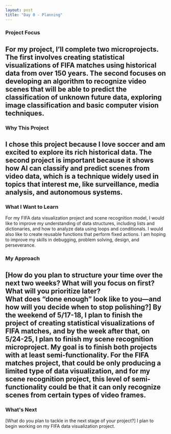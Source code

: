 ```yaml
---
layout: post
title: "Day 0 - Planning"
---
```


### Project Focus

For my project, I’ll complete two microprojects. The first involves creating statistical visualizations of FIFA matches using historical data from over 150 years. The second focuses on developing an  algorithm to recognize video scenes that will be able to predict the classification of unknown future data, exploring image classification and basic computer vision techniques.
---

### Why This Project 

I chose this project because I love soccer and am excited to explore its rich historical data. The second project is important because it shows how AI can classify and predict scenes from video data, which is a technique widely used in topics that interest me, like surveillance, media analysis, and autonomous systems.
---

### What I Want to Learn

For my FIFA data visualization project and scene recognition model, I would like to improve my understanding of data structures, including lists and dictionaries, and how to analyze data using loops and conditionals. I would also like to create reusable functions that perform fixed actions. I am hoping to improve my skills in debugging, problem solving, design, and perseverance.


### My Approach 

[How do you plan to structure your time over the next two weeks? What will you focus on first? What will you prioritize later?  
What does “done enough” look like to you—and how will you decide when to stop polishing?]
By the weekend of 5/17-18, I plan to finish the project of creating statistical visualizations of FIFA matches, and by the week after that, on 5/24-25, I plan to finish my scene recognition microproject. My goal is to finish both projects with at least semi-functionality. For the FIFA matches project, that could be only producing a limited type of data visualization, and for my scene recognition project, this level of semi-functionality could be that it can only recognize scenes from certain types of video frames.
---

### What's Next

[What do you plan to tackle in the next stage of your project?]
I plan to begin working on my FIFA data visualization project. 

